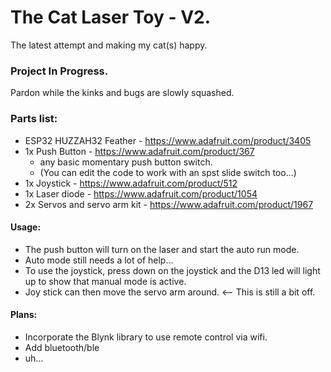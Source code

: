 # The Cat Laser Toy - V2.
The latest attempt and making my cat(s) happy.

### Project In Progress.
Pardon while the kinks and bugs are slowly squashed.

### Parts list:
- ESP32 HUZZAH32 Feather - https://www.adafruit.com/product/3405
- 1x Push Button - https://www.adafruit.com/product/367
    * any basic momentary push button switch. 
    * (You can edit the code to work with an spst slide switch too...)
- 1x Joystick - https://www.adafruit.com/product/512
- 1x Laser diode - https://www.adafruit.com/product/1054
- 2x Servos and servo arm kit - https://www.adafruit.com/product/1967

#### Usage:
- The push button will turn on the laser and start the auto run mode. 
- Auto mode still needs a lot of help... 
- To use the joystick, press down on the joystick and the D13 led will light up to show that manual mode is active. 
- Joy stick can then move the servo arm around. <-- This is still a bit off. 

#### Plans:
- Incorporate the Blynk library to use remote control via wifi.
- Add bluetooth/ble
- uh...